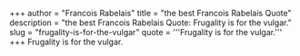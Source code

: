 +++
author = "Francois Rabelais"
title = "the best Francois Rabelais Quote"
description = "the best Francois Rabelais Quote: Frugality is for the vulgar."
slug = "frugality-is-for-the-vulgar"
quote = '''Frugality is for the vulgar.'''
+++
Frugality is for the vulgar.
